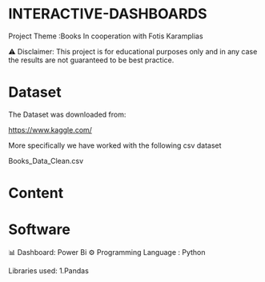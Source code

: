 # INTERACTIVE-DASHBOARDS 
Project Theme :Books
In cooperation with Fotis Karamplias

⚠ Disclaimer: This project is for educational purposes only and in any case the results are not guaranteed to be best practice.

# Dataset
The Dataset was downloaded from:

https://www.kaggle.com/

More specifically we have worked with the following csv dataset

Books_Data_Clean.csv

# Content


# Software
📊 Dashboard: Power Bi
⚙️ Programming Language : Python

Libraries used:
1.Pandas

